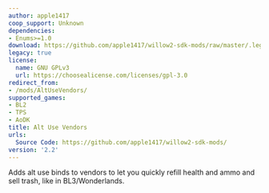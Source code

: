 ```yaml
---
author: apple1417
coop_support: Unknown
dependencies:
- Enums>=1.0
download: https://github.com/apple1417/willow2-sdk-mods/raw/master/.legacy/AltUseVendors.zip
legacy: true
license:
  name: GNU GPLv3
  url: https://choosealicense.com/licenses/gpl-3.0
redirect_from:
- /mods/AltUseVendors/
supported_games:
- BL2
- TPS
- AoDK
title: Alt Use Vendors
urls:
  Source Code: https://github.com/apple1417/willow2-sdk-mods/
version: '2.2'
---
```

Adds alt use binds to vendors to let you quickly refill health and ammo and sell trash, like in BL3/Wonderlands.